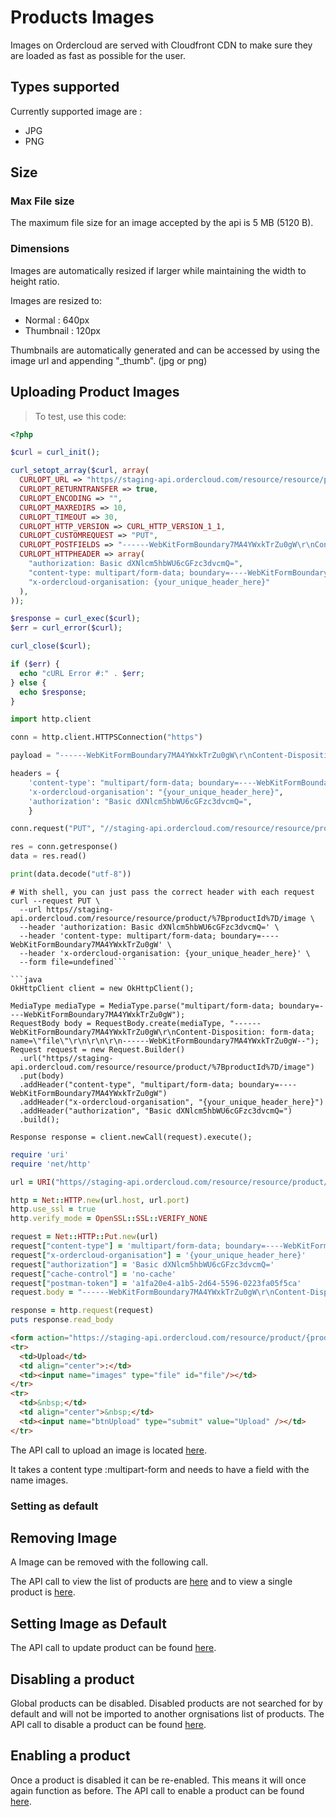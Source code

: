 # Products Images

Images on Ordercloud are served with Cloudfront CDN to make sure they are loaded as fast as possible for the user.

## Types supported

Currently supported image are :
* JPG
* PNG

## Size


### Max File size

The maximum file size for an image accepted by the api is 5 MB (5120 B).

### Dimensions

<aside class="info">
    Images are automatically resized if larger while maintaining the width to height ratio.
</aside>

Images are resized to:
* Normal : 640px
* Thumbnail : 120px

<aside class="info">
Thumbnails are automatically generated and can be accessed by using the image url and appending "_thumb". (jpg or png)
</aside>


## Uploading Product Images

> To test, use this code:

```php
<?php

$curl = curl_init();

curl_setopt_array($curl, array(
  CURLOPT_URL => "https//staging-api.ordercloud.com/resource/resource/product/%7BproductId%7D/image",
  CURLOPT_RETURNTRANSFER => true,
  CURLOPT_ENCODING => "",
  CURLOPT_MAXREDIRS => 10,
  CURLOPT_TIMEOUT => 30,
  CURLOPT_HTTP_VERSION => CURL_HTTP_VERSION_1_1,
  CURLOPT_CUSTOMREQUEST => "PUT",
  CURLOPT_POSTFIELDS => "------WebKitFormBoundary7MA4YWxkTrZu0gW\r\nContent-Disposition: form-data; name=\"file\"\r\n\r\n\r\n------WebKitFormBoundary7MA4YWxkTrZu0gW--",
  CURLOPT_HTTPHEADER => array(
    "authorization: Basic dXNlcm5hbWU6cGFzc3dvcmQ=",
    "content-type: multipart/form-data; boundary=----WebKitFormBoundary7MA4YWxkTrZu0gW",
    "x-ordercloud-organisation: {your_unique_header_here}"
  ),
));

$response = curl_exec($curl);
$err = curl_error($curl);

curl_close($curl);

if ($err) {
  echo "cURL Error #:" . $err;
} else {
  echo $response;
}
```

```python
import http.client

conn = http.client.HTTPSConnection("https")

payload = "------WebKitFormBoundary7MA4YWxkTrZu0gW\r\nContent-Disposition: form-data; name=\"file\"\r\n\r\n\r\n------WebKitFormBoundary7MA4YWxkTrZu0gW--"

headers = {
    'content-type': "multipart/form-data; boundary=----WebKitFormBoundary7MA4YWxkTrZu0gW",
    'x-ordercloud-organisation': "{your_unique_header_here}",
    'authorization': "Basic dXNlcm5hbWU6cGFzc3dvcmQ=",
    }

conn.request("PUT", "//staging-api.ordercloud.com/resource/resource/product/%7BproductId%7D/image", payload, headers)

res = conn.getresponse()
data = res.read()

print(data.decode("utf-8"))
```

```shell
# With shell, you can just pass the correct header with each request
curl --request PUT \
  --url https//staging-api.ordercloud.com/resource/resource/product/%7BproductId%7D/image \
  --header 'authorization: Basic dXNlcm5hbWU6cGFzc3dvcmQ=' \
  --header 'content-type: multipart/form-data; boundary=----WebKitFormBoundary7MA4YWxkTrZu0gW' \
  --header 'x-ordercloud-organisation: {your_unique_header_here}' \
  --form file=undefined```

```java
OkHttpClient client = new OkHttpClient();

MediaType mediaType = MediaType.parse("multipart/form-data; boundary=----WebKitFormBoundary7MA4YWxkTrZu0gW");
RequestBody body = RequestBody.create(mediaType, "------WebKitFormBoundary7MA4YWxkTrZu0gW\r\nContent-Disposition: form-data; name=\"file\"\r\n\r\n\r\n------WebKitFormBoundary7MA4YWxkTrZu0gW--");
Request request = new Request.Builder()
  .url("https//staging-api.ordercloud.com/resource/resource/product/%7BproductId%7D/image")
  .put(body)
  .addHeader("content-type", "multipart/form-data; boundary=----WebKitFormBoundary7MA4YWxkTrZu0gW")
  .addHeader("x-ordercloud-organisation", "{your_unique_header_here}")
  .addHeader("authorization", "Basic dXNlcm5hbWU6cGFzc3dvcmQ=")
  .build();

Response response = client.newCall(request).execute();
```


```ruby
require 'uri'
require 'net/http'

url = URI("https//staging-api.ordercloud.com/resource/resource/product/%7BproductId%7D/image")

http = Net::HTTP.new(url.host, url.port)
http.use_ssl = true
http.verify_mode = OpenSSL::SSL::VERIFY_NONE

request = Net::HTTP::Put.new(url)
request["content-type"] = 'multipart/form-data; boundary=----WebKitFormBoundary7MA4YWxkTrZu0gW'
request["x-ordercloud-organisation"] = '{your_unique_header_here}'
request["authorization"] = 'Basic dXNlcm5hbWU6cGFzc3dvcmQ='
request["cache-control"] = 'no-cache'
request["postman-token"] = 'a1fa20e4-a1b5-2d64-5596-0223fa05f5ca'
request.body = "------WebKitFormBoundary7MA4YWxkTrZu0gW\r\nContent-Disposition: form-data; name=\"images\"\r\n\r\n\r\n------WebKitFormBoundary7MA4YWxkTrZu0gW--"

response = http.request(request)
puts response.read_body
```

```html
<form action="https://staging-api.ordercloud.com/resource/product/{productId}/image" method="post" name="frmUpload" enctype="multipart/form-data">
<tr>
  <td>Upload</td>
  <td align="center">:</td>
  <td><input name="images" type="file" id="file"/></td>
</tr>
<tr>
  <td>&nbsp;</td>
  <td align="center">&nbsp;</td>
  <td><input name="btnUpload" type="submit" value="Upload" /></td>
</tr>
```


The API call to upload an image is located  [here](https://docs.ordercloud.com/#!/productlibraryproducts/createProductLibraryItem).

It takes a content type :multipart-form and needs to have a field with the name images.



### Setting as default

## Removing Image
A Image can be removed with the following call.

The API call to view the list of products are [here](https://docs.ordercloud.com/#!/productlibraryproducts/findAllForOrganisation) and to view a single product is [here](https://docs.ordercloud.com/#!/productlibraryproducts/findProductLibraryItem).

## Setting Image as Default
The API call to update product can be found [here](https://docs.ordercloud.com/#!/productlibraryproducts/updateProductLibraryItem).

## Disabling a product
Global products can be disabled. Disabled products are not searched for by default and will not be imported to another orgnisations list of products.
The API call to disable a product can be found [here](https://docs.ordercloud.com/#!/productlibraryproducts/disableProductLibraryItem).

## Enabling a product
Once a product is disabled it can be re-enabled. This means it will once again function as before.
The API call to enable a product can be found [here](https://docs.ordercloud.com/#!/productlibraryproducts/enableProductLibraryItem).
